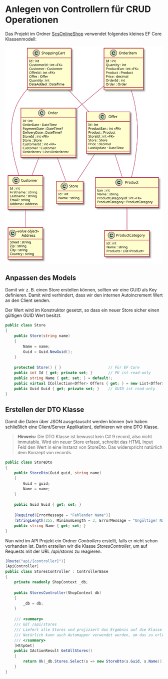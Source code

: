 # Anlegen von Controllern für CRUD Operationen

Das Projekt im Ordner [ScsOnlineShop](ScsOnlineShop) verwendet folgendes kleines EF Core Klassenmodell:

![](klassenmodell.svg)

## Anpassen des Models

Damit wir z. B. einen Store erstellen können, sollten wir eine GUID als Key definieren. Damit wird
verhindert, dass wir den internen Autoincrement Wert an den Client senden.

Der Wert wird im Konstruktor gesetzt, so dass ein neuer Store sicher einen gültigen GUID Wert
besitzt.

```c#
public class Store
{
    public Store(string name)
    {
        Name = name;
        Guid = Guid.NewGuid();
    }

    protected Store() { }                     // Für EF Core
    public int Id { get; private set; }       // PK ist read-only
    public string Name { get; set; } = default!;
    public virtual ICollection<Offer> Offers { get; } = new List<Offer>();
    public Guid Guid { get; private set; }    // GUID ist read-only
}
```

## Erstellen der DTO Klasse

Damit die Daten über JSON ausgetauscht werden können (wir haben schließlich eine Client/Server
Applikation), definieren wir eine DTO Klasse.

> **Hinweis:** Die DTO Klasse ist bewusst kein C# 9 record, also nicht immutable. Wird ein neuer
> Store erfasst, schreibt das HTML Input Feld den Wert in eine Instanz von StoreDto. Das widerspricht
> natürlich dem Konzept von records.

```c#
public class StoreDto
{
    public StoreDto(Guid guid, string name)
    {
        Guid = guid;
        Name = name;
    }

    public Guid Guid { get; set; }

    [Required(ErrorMessage = "Fehlender Name")]
    [StringLength(255, MinimumLength = 3, ErrorMessage = "Ungültiger Name")]
    public string Name { get; set; }
}
```

Nun wird im API Projekt ein Ordner *Controllers* erstellt, falls er nicht schon vorhanden ist.
Darin erstellen wir die Klasse *StoresController*, um auf Requests mit der URL */api/stores* zu
reagieren.

```c#
[Route("api/[controller]")]
[ApiController]
public class StoresController : ControllerBase
{
    private readonly ShopContext _db;

    public StoresController(ShopContext db)
    {
        _db = db;
    }

    /// <summary>
    /// GET /api/stores
    /// Liefert alle Stores und projiziert das Ergebnis auf die Klasse StoreDto.
    /// Natürlich kann auch Automapper verwendet werden, um das zu erledigen.
    /// </summary>
    [HttpGet]
    public IActionResult GetAllStores()
    {
        return Ok(_db.Stores.Select(s => new StoreDto(s.Guid, s.Name)));
    }
}
```

